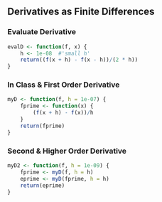 ## Derivatives as Finite Differences

### Evaluate Derivative 

```r
evalD <- function(f, x) {
    h <- 1e-08  #'small h'
    return((f(x + h) - f(x - h))/(2 * h))
}
```


### In Class & First Order Derivative 

```r
myD <- function(f, h = 1e-07) {
    fprime <- function(x) {
        (f(x + h) - f(x))/h
    }
    return(fprime)
}
```


### Second & Higher Order Derivative

```r
myD2 <- function(f, h = 1e-09) {
    fprime <- myD(f, h = h)
    eprime <- myD(fprime, h = h)
    return(eprime)
}
```

